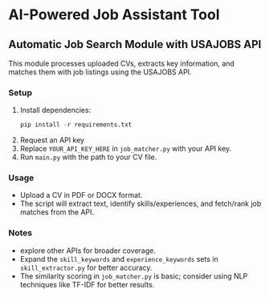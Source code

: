 # AI-Powered Job Assistant Tool

## Automatic Job Search Module with USAJOBS API

This module processes uploaded CVs, extracts key information, and matches them with job listings using the USAJOBS API.

### Setup

1. Install dependencies:
   ``` Python
   pip install -r requirements.txt
   ```
2. Request an API key
3. Replace `YOUR_API_KEY_HERE` in `job_matcher.py` with your  API key.
4. Run `main.py` with the path to your CV file.

### Usage

- Upload a CV in PDF or DOCX format.
- The script will extract text, identify skills/experiences, and fetch/rank job matches from the  API.

### Notes

- explore other APIs for broader coverage.
- Expand the `skill_keywords` and `experience_keywords` sets in `skill_extractor.py` for better accuracy.
- The similarity scoring in `job_matcher.py` is basic; consider using NLP techniques like TF-IDF for better results.
